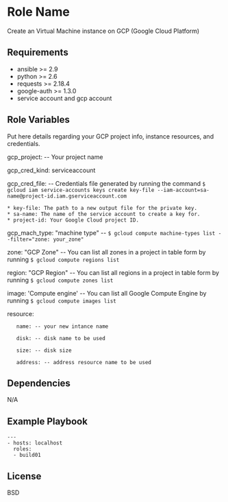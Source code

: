 Role Name
=========

Create an Virtual Machine instance on GCP (Google Cloud Platform)

Requirements
------------

* ansible >= 2.9
* python >= 2.6
* requests >= 2.18.4
* google-auth >= 1.3.0
* service account and gcp account

Role Variables
--------------

Put here details regarding your GCP project info, instance resources, and credentials.    

gcp_project: -- Your project name

gcp_cred_kind: serviceaccount

gcp_cred_file: -- Credentials file generated by running the command ``` $ gcloud iam service-accounts keys create key-file --iam-account=sa-name@project-id.iam.gserviceaccount.com ```

	* key-file: The path to a new output file for the private key.
	* sa-name: The name of the service account to create a key for.
	* project-id: Your Google Cloud project ID.  

gcp_mach_type: "machine type" -- ``` $ gcloud compute machine-types list --filter="zone: your_zone" ```

zone: "GCP Zone" -- You can list all zones in a project in table form by running ``` $ gcloud compute regions list ```

region: "GCP Region" -- You can list all regions in a project in table form by running ``` $ gcloud compute zones list ```

image: 'Compute engine' -- You can list all Google Compute Engine by running ``` $ gcloud compute images list ```

resource:
       
       name: -- your new intance name
       
       disk: -- disk name to be used 
       
       size: -- disk size
       
       address: -- address resource name to be used

Dependencies
------------

N/A

Example Playbook
----------------

```
---
- hosts: localhost
  roles:
  - build01
```

License
-------

BSD
